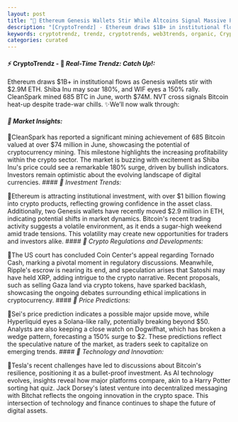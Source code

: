 ```yaml
---
layout: post
title: "🌅 Ethereum Genesis Wallets Stir While Altcoins Signal Massive Price Moves"
description: "[CryptoTrendz] - Ethereum draws $1B+ in institutional flows as Genesis wallets stir with $2.9M ETH. Shiba Inu may soar 180%, and WIF eyes a 150% rally. CleanSpark mined 685 BTC in June, worth $74M. NVT cross signals Bitcoin heat-up despite trade-war chills."
keywords: cryptotrendz, trendz, cryptotrends, web3trends, organic, Crypto, ETH, Bitcoin, Investors, Ethereum, Token, AI, XRP, Mining
categories: curated
---
```


#### ⚡ CryptoTrendz - 📌 *Real-Time Trendz: Catch Up!:*

Ethereum draws $1B+ in institutional flows as Genesis wallets stir with $2.9M ETH. Shiba Inu may soar 180%, and WIF eyes a 150% rally. CleanSpark mined 685 BTC in June, worth $74M. NVT cross signals Bitcoin heat-up despite trade-war chills. ✨We’ll now walk through:


#### *🔖  Market Insights:*  

🔹CleanSpark has reported a significant mining achievement of 685 Bitcoin valued at over $74 million in June, showcasing the potential of cryptocurrency mining. This milestone highlights the increasing profitability within the crypto sector. The market is buzzing with excitement as Shiba Inu's price could see a remarkable 180% surge, driven by bullish indicators. Investors remain optimistic about the evolving landscape of digital currencies. #### *🔖  Investment Trends:*  

🔹Ethereum is attracting institutional investment, with over $1 billion flowing into crypto products, reflecting growing confidence in the asset class. Additionally, two Genesis wallets have recently moved $2.9 million in ETH, indicating potential shifts in market dynamics. Bitcoin's recent trading activity suggests a volatile environment, as it ends a sugar-high weekend amid trade tensions. This volatility may create new opportunities for traders and investors alike. #### *🔖  Crypto Regulations and Developments:*  

🔹The US court has concluded Coin Center's appeal regarding Tornado Cash, marking a pivotal moment in regulatory discussions. Meanwhile, Ripple's escrow is nearing its end, and speculation arises that Satoshi may have held XRP, adding intrigue to the crypto narrative. Recent proposals, such as selling Gaza land via crypto tokens, have sparked backlash, showcasing the ongoing debates surrounding ethical implications in cryptocurrency. #### *🔖  Price Predictions:*  

🔹Sei's price prediction indicates a possible major upside move, while Hyperliquid eyes a Solana-like rally, potentially breaking beyond $50. Analysts are also keeping a close watch on Dogwifhat, which has broken a wedge pattern, forecasting a 150% surge to $2. These predictions reflect the speculative nature of the market, as traders seek to capitalize on emerging trends. #### *🔖  Technology and Innovation:*  

🔹Tesla's recent challenges have led to discussions about Bitcoin's resilience, positioning it as a bullet-proof investment. As AI technology evolves, insights reveal how major platforms compare, akin to a Harry Potter sorting hat quiz. Jack Dorsey's latest venture into decentralized messaging with Bitchat reflects the ongoing innovation in the crypto space. This intersection of technology and finance continues to shape the future of digital assets.